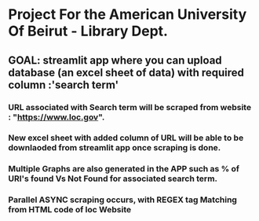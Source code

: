 # Project For the American University Of Beirut - Library Dept.
## GOAL: streamlit app where you can upload database (an excel sheet of data) with required column :'search term'
  ### URL associated with Search term will be scraped from website : "https://www.loc.gov".
  ### New excel sheet with added column of URL will be able to be downlaoded from streamlit app once scraping is done.
  ### Multiple Graphs are also generated in the APP such as % of URI's found Vs Not Found for associated search term. 
  ### Parallel ASYNC scraping occurs, with REGEX tag Matching from HTML code of loc Website

